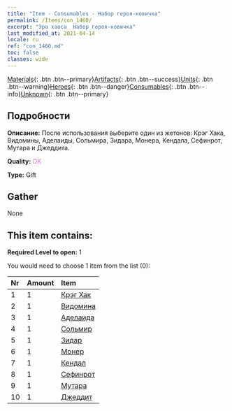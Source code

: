 ```yaml
---
title: "Item - Consumables - Набор героя-новичка"
permalink: /Items/con_1460/
excerpt: "Эра хаоса  Набор героя-новичка"
last_modified_at: 2021-04-14
locale: ru
ref: "con_1460.md"
toc: false
classes: wide
---
```

 [Materials](/ru/Items/){: .btn .btn--primary}[Artifacts](/ru/Items/Artifacts/){: .btn .btn--success}[Units](/ru/Items/Units/){: .btn .btn--warning}[Heroes](/ru/Items/Heroes/){: .btn .btn--danger}[Consumables](/ru/Items/Consumables/){: .btn .btn--info}[Unknown](/ru/Items/Unknown/){: .btn .btn--primary}

## Подробности
 **Описание:** После использования выберите один из жетонов: Крэг Хака, Видомины, Аделаиды, Сольмира, Зидара, Монера, Кендала, Сефинрот, Мутара и Джеддита.

 **Quality:** <span style="color: #DA70D6">OK</span>

 **Type:** Gift

## Gather

  None

## This item contains:

 **Required Level to open:** 1

 You would need to choose 1 item from the list (0):

  | Nr | Amount |     Item    |
  |:---|:-------|:------------|
  | 1 | 1 | [Крэг Хак](/ru/Items/her_375/) | 
  | 2 | 1 | [Видомина](/ru/Items/her_372/) | 
  | 3 | 1 | [Аделаида](/ru/Items/her_359/) | 
  | 4 | 1 | [Сольмир](/ru/Items/her_386/) | 
  | 5 | 1 | [Зидар](/ru/Items/her_385/) | 
  | 6 | 1 | [Монер](/ru/Items/her_379/) | 
  | 7 | 1 | [Кендал](/ru/Items/her_363/) | 
  | 8 | 1 | [Сефинрот](/ru/Items/her_392/) | 
  | 9 | 1 | [Мутара](/ru/Items/her_389/) | 
  | 10 | 1 | [Джеддит](/ru/Items/her_391/) | 
